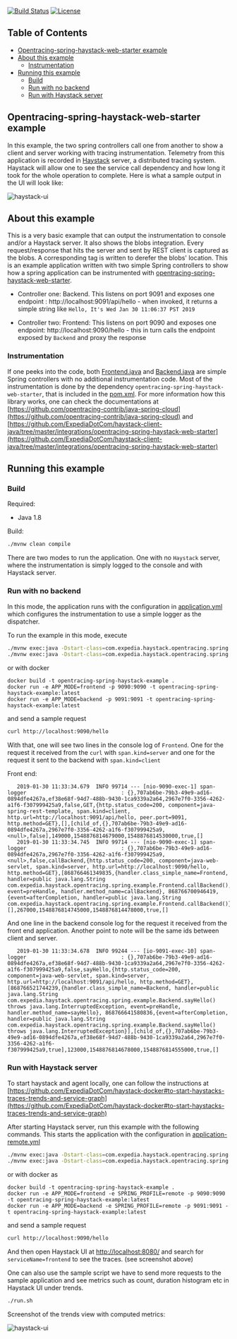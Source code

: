 [![Build Status](https://travis-ci.org/ExpediaDotCom/opentracing-spring-haystack-example.svg?branch=master)](https://travis-ci.org/ExpediaDotCom/opentracing-spring-haystack-example)
[![License](https://img.shields.io/badge/license-Apache%20License%202.0-blue.svg)](https://github.com/ExpediaDotCom/haystack/blob/master/LICENSE)
## Table of Contents

- [Opentracing-spring-haystack-web-starter example](#opentracing-spring-haystack-web-starter-example)
- [About this example](#about-this-example)
  * [Instrumentation](#instrumentation)
- [Running this example](#running-this-example)
  * [Build](#build)
  * [Run with no backend](#run-with-no-backend)
  * [Run with Haystack server](#run-with-haystack-server)

## Opentracing-spring-haystack-web-starter example

In this example, the two spring controllers call one from another to show a client and server working with tracing instrumentation. Telemetry from this application is recorded in [Haystack](http://expediadotcom.github.io/haystack/) server, a distributed tracing system. Haystack will allow one to see the service call dependency and how long it took for the whole operation to complete. Here is what a sample output in the UI will look like: 

![haystack-ui](doc/screenshot.png)

## About this example

This is a very basic example that can output the instrumentation to console and/or a Haystack server. It also shows the blobs integration. Every request/response that hits the server and sent by REST client is captured as the blobs. A corresponding tag is written to derefer the blobs' location. This is an example application written with two simple Spring controllers to show how a spring application can be instrumented with [opentracing-spring-haystack-web-starter](https://github.com/ExpediaDotCom/haystack-client-java/tree/master/integrations/opentracing-spring-haystack-web-starter). 

* Controller one:  Backend.  This listens on port 9091 and exposes one endpoint : http://localhost:9091/api/hello - when invoked, it returns a simple string like `Hello, It's Wed Jan 30 11:06:37 PST 2019`

* Controller two:  Frontend:  This listens on port 9090 and exposes one endpoint: http://localhost:9090/hello  - this in turn calls the endpoint exposed by `Backend` and proxy the response

### Instrumentation

If one peeks into the code, both [Frontend.java](src/main/java/com/expedia/haystack/opentracing/spring/example/Frontend.java) and [Backend.java](src/main/java/com/expedia/haystack/opentracing/spring/example/Backend.java) are simple Spring controllers with no additional instrumentation code.  Most of the instrumentation is done by the dependency `opentracing-spring-haystack-web-starter`, that is included in the [pom.xml](pom.xml). For more information how this library works, one can check the documentations at [https://github.com/opentracing-contrib/java-spring-cloud](https://github.com/opentracing-contrib/java-spring-cloud) and [https://github.com/ExpediaDotCom/haystack-client-java/tree/master/integrations/opentracing-spring-haystack-web-starter](https://github.com/ExpediaDotCom/haystack-client-java/tree/master/integrations/opentracing-spring-haystack-web-starter)

## Running this example

### Build

Required:

* Java 1.8


Build:

```bash
./mvnw clean compile
```

There are two modes to run the application. One with no `Haystack` server, where the instrumentation is simply logged to the console and with Haystack server.

### Run with no backend

In this mode, the application runs with the configuration in [application.yml](src/main/resources/application.yml) which configures the instrumentation to use a simple logger as the dispatcher.

To run the example in this mode, execute 

```bash
./mvnw exec:java -Dstart-class=com.expedia.haystack.opentracing.spring.example.Starter -Dexec.args="backend" 
./mvnw exec:java -Dstart-class=com.expedia.haystack.opentracing.spring.example.Starter -Dexec.args="frontend"
```

or with docker 

```
docker build -t opentracing-spring-haystack-example .
docker run -e APP_MODE=frontend -p 9090:9090 -t opentracing-spring-haystack-example:latest
docker run -e APP_MODE=backend -p 9091:9091 -t opentracing-spring-haystack-example:latest
```

and send a sample request

```bash
curl http://localhost:9090/hello
```

With that, one will see two lines in the console log of `Frontend`. One for the request it received from the `curl` with `span.kind=server` and one for the request it sent to the backend with `span.kind=client`

Front end:

```
   2019-01-30 11:33:34.679  INFO 99714 --- [nio-9090-exec-1] span-logger                              : {},707ab6be-79b3-49e9-ad16-0894dfe4267a,ef38e68f-94d7-488b-9430-1ca9339a2a64,2967e7f0-3356-4262-a1f6-f307999425a9,false,GET,{http.status_code=200, component=java-spring-rest-template, span.kind=client, http.url=http://localhost:9091/api/hello, peer.port=9091, http.method=GET},[],[child_of,{},707ab6be-79b3-49e9-ad16-0894dfe4267a,2967e7f0-3356-4262-a1f6-f307999425a9,<null>,false],149000,1548876814679000,1548876814530000,true,[]
   2019-01-30 11:33:34.745  INFO 99714 --- [nio-9090-exec-1] span-logger                              : {},707ab6be-79b3-49e9-ad16-0894dfe4267a,2967e7f0-3356-4262-a1f6-f307999425a9,<null>,false,callBackend,{http.status_code=200, component=java-web-servlet, span.kind=server, http.url=http://localhost:9090/hello, http.method=GET},[868766461349835,{handler.class_simple_name=Frontend, handler=public java.lang.String com.expedia.haystack.opentracing.spring.example.Frontend.callBackend(), event=preHandle, handler.method_name=callBackend}, 868766700946419,{event=afterCompletion, handler=public java.lang.String com.expedia.haystack.opentracing.spring.example.Frontend.callBackend()}],[],267000,1548876814745000,1548876814478000,true,[]
```

And one line in the backend console log for the request it received from the front end application. Another point to note will be the same ids between client and server.

```
   2019-01-30 11:33:34.678  INFO 99244 --- [io-9091-exec-10] span-logger                              : {},707ab6be-79b3-49e9-ad16-0894dfe4267a,ef38e68f-94d7-488b-9430-1ca9339a2a64,2967e7f0-3356-4262-a1f6-f307999425a9,false,sayHello,{http.status_code=200, component=java-web-servlet, span.kind=server, http.url=http://localhost:9091/api/hello, http.method=GET},[868766521744239,{handler.class_simple_name=Backend, handler=public java.lang.String com.expedia.haystack.opentracing.spring.example.Backend.sayHello() throws java.lang.InterruptedException, event=preHandle, handler.method_name=sayHello}, 868766641580836,{event=afterCompletion, handler=public java.lang.String com.expedia.haystack.opentracing.spring.example.Backend.sayHello() throws java.lang.InterruptedException}],[child_of,{},707ab6be-79b3-49e9-ad16-0894dfe4267a,ef38e68f-94d7-488b-9430-1ca9339a2a64,2967e7f0-3356-4262-a1f6-f307999425a9,true],123000,1548876814678000,1548876814555000,true,[]
```


### Run with Haystack server

To start haystack and agent locally, one can follow the instructions at [https://github.com/ExpediaDotCom/haystack-docker#to-start-haystacks-traces-trends-and-service-graph](https://github.com/ExpediaDotCom/haystack-docker#to-start-haystacks-traces-trends-and-service-graph)
 
After starting Haystack server, run this example with the following commands. This starts the application with the configuration in [application-remote.yml](src/main/resources/application-remote.yml)

```bash
./mvnw exec:java -Dstart-class=com.expedia.haystack.opentracing.spring.example.Starter -Dexec.args="backend" -Dspring.profiles.active=remote
./mvnw exec:java -Dstart-class=com.expedia.haystack.opentracing.spring.example.Starter -Dexec.args="frontend" -Dspring.profiles.active=remote
```
or with docker as

```
docker build -t opentracing-spring-haystack-example .
docker run -e APP_MODE=frontend -e SPRING_PROFILE=remote -p 9090:9090 -t opentracing-spring-haystack-example:latest
docker run -e APP_MODE=backend -e SPRING_PROFILE=remote -p 9091:9091 -t opentracing-spring-haystack-example:latest
```

and send a sample request

```bash
curl http://localhost:9090/hello
```

And then open Haystack UI at [http://localhost:8080/](http://localhost:8080/) and search for `serviceName=frontend` to see the traces. (see screenshot above)

One can also use the sample script we have to send more requests to the sample application and see metrics such as count, duration histogram etc in Haystack UI under trends.

```bash
./run.sh
```

Screenshot of the trends view with computed metrics:


![haystack-ui](doc/screenshot-trends.png)

   
